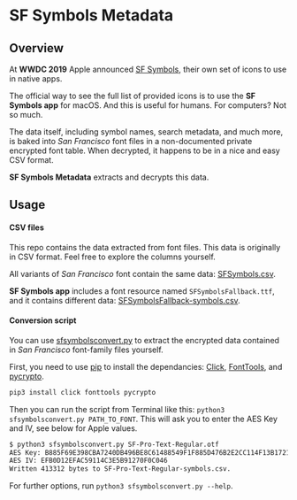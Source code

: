 # SF Symbols Metadata

## Overview

At **WWDC 2019** Apple announced [SF Symbols](https://developer.apple.com/design/human-interface-guidelines/sf-symbols/overview/), their own set of icons to use in native apps.

The official way to see the full list of provided icons is to use the **SF Symbols app** for macOS.
And this is useful for humans. For computers? Not so much.

The data itself, including symbol names, search metadata, and much more, is baked into *San Francisco* font files in a non-documented private encrypted font table. When decrypted, it happens to be in a nice and easy CSV format.

**SF Symbols Metadata** extracts and decrypts this data.


## Usage

#### CSV files

This repo contains the data extracted from font files. This data is originally in CSV format. Feel free to explore the columns yourself.

All variants of *San Francisco* font contain the same data:  [SFSymbols.csv](/Extracted/SFSymbols.csv).

**SF Symbols app** includes a font resource named `SFSymbolsFallback.ttf`, and it contains different data: [SFSymbolsFallback-symbols.csv](/Extracted/SFSymbolsFallback-symbols.csv).

#### Conversion script

You can use [sfsymbolsconvert.py](/sfsymbolsconvert.py) to extract the encrypted data contained in *San Francisco* font-family files yourself.

First, you need to use [pip](https://pip.pypa.io/en/stable/) to install the dependancies: [Click](https://github.com/pallets/click/), [FontTools](https://github.com/fonttools/fonttools), and [pycrypto](https://github.com/dlitz/pycrypto).

```sh
pip3 install click fonttools pycrypto
```

Then you can run the script from Terminal like this: `python3 sfsymbolsconvert.py PATH_TO_FONT`. This will ask you to enter the AES Key and IV, see below for Apple values.

```sh
$ python3 sfsymbolsconvert.py SF-Pro-Text-Regular.otf
AES Key: B885F69E398CBA7240DB496BE8C61488549F1F885D476B2E2CC114F13B172120
AES IV: EFB0D12EFAC59114C3E5B91270F0C046
Written 413312 bytes to SF-Pro-Text-Regular-symbols.csv.
```

For further options, run `python3 sfsymbolsconvert.py --help`.